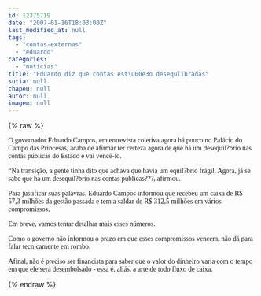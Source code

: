 ```yaml
---
id: 12375719
date: "2007-01-16T18:03:00Z"
last_modified_at: null
tags:
  - "contas-externas"
  - "eduardo"
categories:
  - "noticias"
title: "Eduardo diz que contas est\u00e3o desequlibradas"
sutia: null
chapeu: null
autor: null
imagem: null
---
```

{% raw %}
<p><P><FONT face=Verdana>O governador Eduardo Campos, em entrevista coletiva agora há pouco no Palácio do Campo das Princesas, acaba de afirmar ter certeza agora de que há um desequil?brio nas contas públicas do Estado e vai vencê-lo.</FONT></P></p>
<p><P><FONT face=Verdana>“Na transição, a gente tinha dito que achava que havia um equil?brio frágil. Agora, já se sabe que há um desequil?brio nas contas públicas???, afirmou.</FONT></P></p>
<p><P><FONT face=Verdana>Para justificar suas palavras, Eduardo Campos informou que recebeu um caixa de R$ 57,3 milhões da gestão passada e tem a saldar de R$ 312,5 milhões em vários compromissos.</FONT></P></p>
<p><P><FONT face=Verdana>Em breve, vamos tentar detalhar mais esses números.</FONT></P></p>
<p><P><FONT face=Verdana>Como o governo não informou o prazo em que esses compromissos vencem, não dá para falar tecnicamente em rombo.</FONT></P></p>
<p><P><FONT face=Verdana>Afinal, não é preciso ser financista para saber que o valor do dinheiro varia com o tempo em que ele será desembolsado - essa é, aliás, a arte de todo fluxo de caixa.</FONT></P> </p>
{% endraw %}